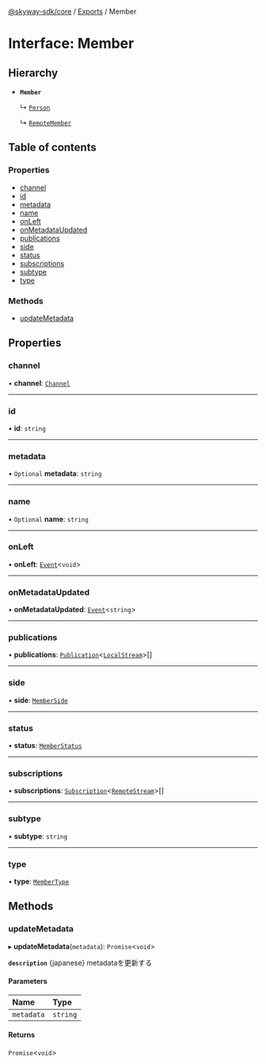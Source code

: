 [@skyway-sdk/core](../README.md) / [Exports](../modules.md) / Member

# Interface: Member

## Hierarchy

- **`Member`**

  ↳ [`Person`](Person.md)

  ↳ [`RemoteMember`](RemoteMember.md)

## Table of contents

### Properties

- [channel](Member.md#channel)
- [id](Member.md#id)
- [metadata](Member.md#metadata)
- [name](Member.md#name)
- [onLeft](Member.md#onleft)
- [onMetadataUpdated](Member.md#onmetadataupdated)
- [publications](Member.md#publications)
- [side](Member.md#side)
- [status](Member.md#status)
- [subscriptions](Member.md#subscriptions)
- [subtype](Member.md#subtype)
- [type](Member.md#type)

### Methods

- [updateMetadata](Member.md#updatemetadata)

## Properties

### channel

• **channel**: [`Channel`](Channel.md)

___

### id

• **id**: `string`

___

### metadata

• `Optional` **metadata**: `string`

___

### name

• `Optional` **name**: `string`

___

### onLeft

• **onLeft**: [`Event`](../classes/Event.md)<`void`\>

___

### onMetadataUpdated

• **onMetadataUpdated**: [`Event`](../classes/Event.md)<`string`\>

___

### publications

• **publications**: [`Publication`](Publication.md)<[`LocalStream`](../modules.md#localstream)\>[]

___

### side

• **side**: [`MemberSide`](../modules.md#memberside)

___

### status

• **status**: [`MemberStatus`](../modules.md#memberstatus)

___

### subscriptions

• **subscriptions**: [`Subscription`](Subscription.md)<[`RemoteStream`](../modules.md#remotestream)\>[]

___

### subtype

• **subtype**: `string`

___

### type

• **type**: [`MemberType`](../modules.md#membertype)

## Methods

### updateMetadata

▸ **updateMetadata**(`metadata`): `Promise`<`void`\>

**`description`** {japanese} metadataを更新する

#### Parameters

| Name | Type |
| :------ | :------ |
| `metadata` | `string` |

#### Returns

`Promise`<`void`\>
